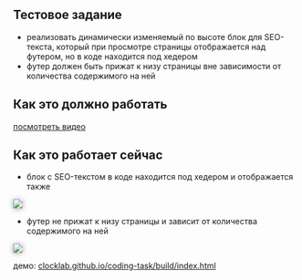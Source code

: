 ## Тестовое задание

- реализовать динамически изменяемый по высоте блок для SEO-текста, который при просмотре страницы отображается над футером, но в коде находится под хедером
- футер должен быть прижат к низу страницы вне зависимости от количества содержимого на ней

## Как это должно работать

<a href="https://youtu.be/rGRLWE2pz2o" target="blank">посмотреть видео</a>

## Как это работает сейчас

- блок с SEO-текстом в коде находится под хедером и отображается также
<img src="http://clip2net.com/clip/m136727/1501015374-3ce5f-158kb.png?nocache=1" style="box-shadow: 0 1px 10px 0 rgba(0,0,0,.35)">

- футер не прижат к низу страницы и зависит от количества содержимого на ней
<img src="http://clip2net.com/clip/m136727/1501015379-506f9-122kb.png?nocache=1" style="box-shadow: 0 1px 10px 0 rgba(0,0,0,.35)">

демо: [clocklab.github.io/coding-task/build/index.html](https://clocklab.github.io/coding-task/build/index.html)